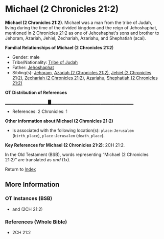 # Michael (2 Chronicles 21:2)
**Michael (2 Chronicles 21:2)**. 
Michael was a man from the tribe of Judah, living during the time of the divided kingdom and the reign of Jehoshaphat, mentioned in 2 Chronicles 21:2 as one of Jehoshaphat's sons and brother to Jehoram, Azariah, Jehiel, Zechariah, Azariahu, and Shephatiah (acai). 




**Familial Relationships of Michael (2 Chronicles 21:2)**


* Gender: male
* Tribe/Nationality: [Tribe of Judah](../../../groups/md/acai/Judah.md)
* Father: [Jehoshaphat](Jehoshaphat.3.md)
* Sibling(s): [Jehoram](Jehoram.md), [Azariah (2 Chronicles 21:2)](Azariah.12.md), [Jehiel (2 Chronicles 21:2)](Jehiel.4.md), [Zechariah (2 Chronicles 21:2)](Zechariah.11.md), [Azariahu](Azariahu.md), [Shephatiah (2 Chronicles 21:2)](Shephatiah.5.md)


**OT Distribution of References**

▁▁▁▁▁▁▁▁▁▁▁▁▁█▁▁▁▁▁▁▁▁▁▁▁▁▁▁▁▁▁▁▁▁▁▁▁▁▁
* References: 2 Chronicles: 1





**Other information about Michael (2 Chronicles 21:2)**


* Is associated with the following location(s): 
`place:Jerusalem` (`birth_place`), `place:Jerusalem` (`death_place`). 


**Key References for Michael (2 Chronicles 21:2)**: 
2CH 21:2. 


In the Old Testament (BSB), words representing “Michael (2 Chronicles 21:2)” are translated as 
*and* (1x). 




Return to [Index](00-Index.md)

## More Information

### OT Instances (BSB)

* and (2CH 21:2)



### References (Whole Bible)

* 2CH 21:2



